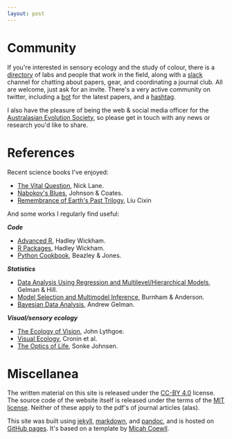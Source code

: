 ```yaml
---
layout: post
---
```


# Community

If you're interested in sensory ecology and the study of colour, there is a [directory](http://colsci.weebly.com/contact.html) of labs and people that work in the field, along with a [slack](https://slack.com/downloads) channel for chatting about papers, gear, and coordinating a journal club. All are welcome, just ask for an invite. There's a very active community on twitter, including a [bot](https://twitter.com/colsci_papers) for the latest papers, and a [hashtag](https://twitter.com/#colsci).

I also have the pleasure of being the web & social media officer for the [Australasian Evolution Society](http://www.ausevo.com), so please get in touch with any news or research you'd like to share.

# References

Recent science books I've enjoyed:  
* [The Vital Question](https://profilebooks.com/the-vital-question.html), Nick Lane.
* [Nabokov's Blues](https://www.amazon.com/Nabokovs-Blues-Scientific-Odyssey-Literary/dp/0071373306), Johnson & Coates.
* [Remembrance of Earth's Past Trilogy](http://kenliu.name/translations/three-body/), Liu Cixin

And some works I regularly find useful:  

***Code***  
* [Advanced R](http://adv-r.had.co.nz), Hadley Wickham.
* [R Packages](http://r-pkgs.had.co.nz), Hadley Wickham.
* [Python Cookbook](http://chimera.labs.oreilly.com/books/1230000000393), Beazley & Jones.

***Statistics***  
* [Data Analysis Using Regression and Multilevel/Hierarchical Models](http://www.stat.columbia.edu/~gelman/arm/), Gelman & Hill.
* [Model Selection and Multimodel Inference](http://www.springer.com/gp/book/9780387953649), Burnham & Anderson.
* [Bayesian Data Analysis](http://www.stat.columbia.edu/~gelman/book/), Andrew Gelman.

***Visual/sensory ecology***  
* [The Ecology of Vision](https://books.google.com.au/books/about/The_Ecology_of_Vision.html?id=bVIXAQAAIAAJ&redir_esc=y), John Lythgoe.
* [Visual Ecology](http://press.princeton.edu/titles/10281.html), Cronin et al.
* [The Optics of Life](http://press.princeton.edu/titles/9640.html), Sonke Johnsen.

# Miscellanea

The written material on this site is released under the [CC-BY 4.0](https://creativecommons.org/licenses/by/4.0/) license. The source code of the website itself is released under the terms of the [MIT license](http://opensource.org/licenses/MIT). Neither of these apply to the pdf's of journal articles (alas).

This site was built using [jekyll](http://jekyllrb.com/), [markdown](http://daringfireball.net/projects/markdown/syntax), and [pandoc](http://pandoc.org/), and is hosted on [GitHub pages](https://pages.github.com/). It's based on a template by [Micah Coewll](https://github.com/getmicah/getmicah.github.io).
